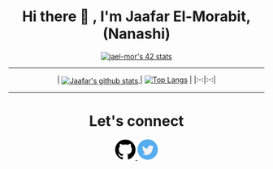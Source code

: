 <h1 align="center">Hi there 👋 , I'm Jaafar El-Morabit, (Nanashi)</h1>


<div align="center">
  
  [![jael-mor's 42 stats](https://badge.mediaplus.ma/binary/jael-mor)](https://github.com/oakoudad/badge42)

  ---
  
| <a href="https://github-readme-stats.vercel.app/api?username=Nanashi101&theme=tokyonight&count_private=true&show_icons=true">
  <img align="center" src="https://github-readme-stats.vercel.app/api?username=Nanashi101&count_private=true&show_icons=true" alt="Jaafar's github stats" />
</a> | [![Top Langs](https://github-readme-stats.vercel.app/api/top-langs/?username=Nanashi101&theme=tokyonight)](https://github.com/anuraghazra/github-readme-stats) |
  |:-:|:-:|

  ---
  
  <h1 align="center">Let's connect</h1>
  
<p align="center">
<a href="https://github.com/ulfberht101">
 <img src="/images/github-.png" width="40" />
</a>
<a href="https://twitter.com/Ulfberht101">
 <img src="/images/twitter.png" width="40"/>
</a>
  </p>
